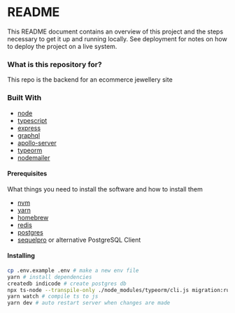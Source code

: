 # README #

This README document contains an overview of this project and the steps necessary to get it up and running locally. See deployment for notes on how to deploy the project on a live system.

### What is this repository for? ###

This repo is the backend for an ecommerce jewellery site 

### Built With

- [node](https://github.com/nodejs/node)
- [typescript](https://github.com/microsoft/TypeScript)
- [express](https://github.com/expressjs/express)
- [graphql](https://github.com/graphql)
- [apollo-server](https://github.com/apollographql/apollo-server)
- [typeorm](https://github.com/typeorm/typeorm)
- [nodemailer](https://github.com/nodemailer/nodemailer)

#### Prerequisites

What things you need to install the software and how to install them

- [nvm](https://github.com/nvm-sh/nvm#install--update-script)
- [yarn](https://classic.yarnpkg.com/lang/en/docs/install/#mac-stable)
- [homebrew](https://brew.sh/)
- [redis](https://formulae.brew.sh/formula/redis#default)
- [postgres](https://formulae.brew.sh/formula/postgresql)
- [sequelpro](https://www.sequelpro.com/) or alternative PostgreSQL Client

#### Installing

```sh
cp .env.example .env # make a new env file
yarn # install dependencies
createdb indicode # create postgres db
npx ts-node --transpile-only ./node_modules/typeorm/cli.js migration:run #run migrations
yarn watch # compile ts to js
yarn dev # auto restart server when changes are made
```